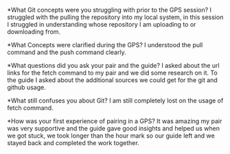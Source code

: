 *What Git concepts were you struggling with prior to the GPS session?
I struggled with the pulling the repository into my local system, in this session I struggled in understanding whose repository I am uploading to or downloading from.

*What Concepts were clarified during the GPS?
I understood the pull command and the push command clearly.

*What questions did you ask your pair and the guide?
I asked about the url links for the fetch command to my pair and we did some research on it. To the guide I asked about the additional sources we could get for the git and github usage.

*What still confuses you about Git?
I am still completely lost on the usage of fetch command.

*How was your first experience of pairing in a GPS?
It was amazing my pair was very supportive and the guide gave good insights and helped us when we got stuck, we took longer than the hour mark so our guide left and we stayed back and completed the work together.